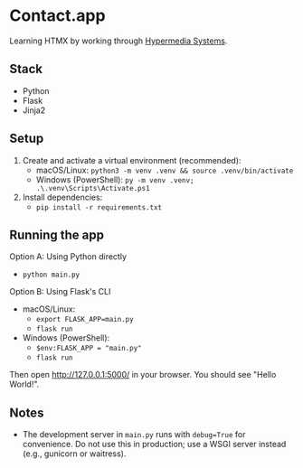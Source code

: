 # Contact.app

Learning HTMX by working through [Hypermedia Systems](https://hypermedia.systems/).

## Stack

- Python
- Flask
- Jinja2

## Setup

1. Create and activate a virtual environment (recommended):
   - macOS/Linux: `python3 -m venv .venv && source .venv/bin/activate`
   - Windows (PowerShell): `py -m venv .venv; .\.venv\Scripts\Activate.ps1`
2. Install dependencies:
   - `pip install -r requirements.txt`

## Running the app

Option A: Using Python directly
- `python main.py`

Option B: Using Flask's CLI
- macOS/Linux:
  - `export FLASK_APP=main.py`
  - `flask run`
- Windows (PowerShell):
  - `$env:FLASK_APP = "main.py"`
  - `flask run`

Then open http://127.0.0.1:5000/ in your browser. You should see "Hello World!".

## Notes
- The development server in `main.py` runs with `debug=True` for convenience. Do not use this in production; use a WSGI server instead (e.g., gunicorn or waitress).
